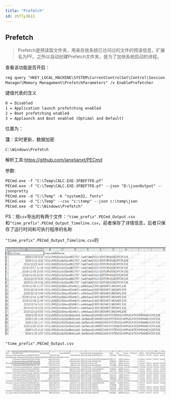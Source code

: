 ```yaml
---
title: "Prefetch"
id: zhfly3611
---
```


## Prefetch

> Prefetch是预读取文件夹，用来存放系统已访问过的文件的预读信息，扩展名为PF。之所以自动创建Prefetch文件夹，是为了加快系统启动的进程。

查看该功能是否开启：

```
reg query "HKEY_LOCAL_MACHINE\SYSTEM\CurrentControlSet\Control\Session Manager\Memory Management\PrefetchParameters" /v EnablePrefetcher 
```

键值代表的含义

```
0 = Disabled
1 = Application launch prefetching enabled
2 = Boot prefetching enabled
3 = Applaunch and Boot enabled (Optimal and Default) 
```

位置为：

**注**：实时更新，数据加密

```
C:\Windows\Prefetch 
```

解析工具:https://github.com/ianxtianxt/PECmd

参数:

```
PECmd.exe -f "C:\Temp\CALC.EXE-3FBEF7FD.pf"
PECmd.exe -f "C:\Temp\CALC.EXE-3FBEF7FD.pf" --json "D:\jsonOutput" --jsonpretty
PECmd.exe -d "C:\Temp" -k "system32, fonts"
PECmd.exe -d "C:\Temp" --csv "c:\temp" --json c:\temp\json
PECmd.exe -d "C:\Windows\Prefetch" 
```

PS：按`csv`导出的有两个文件：`"time_prefix".PECmd_Output.csv`和`"time_prefix".PECmd_Output_Timeline.csv`，前者保存了详情信息，后者只保存了运行时间和可执行程序的名称

`"time_prefix".PECmd_Output_Timeline.csv`的

![image](../img/c7a5640e86784c91f37df0a365b0bce2.png)

`"time_prefix".PECmd_Output.csv`

![image](../img/10a18c50f151eee8eedfbe329500a240.png)